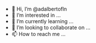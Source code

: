 - 👋 Hi, I’m @adalbertofln
- 👀 I’m interested in ...
- 🌱 I’m currently learning ...
- 💞️ I’m looking to collaborate on ...
- 📫 How to reach me ...

<!---
adalbertofln/adalbertofln is a ✨ special ✨ repository because its `README.md` (this file) appears on your GitHub profile.
You can click the Preview link to take a look at your changes.
--->
